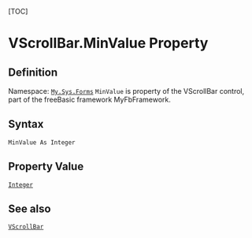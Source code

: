 [TOC]
# VScrollBar.MinValue Property

## Definition
Namespace: [`My.Sys.Forms`](My.Sys.Forms.md)
`MinValue` is property of the VScrollBar control, part of the freeBasic framework MyFbFramework.
## Syntax
```freeBasic
MinValue As Integer
```
## Property Value
[`Integer`]("https://www.freebasic.net/wiki/KeyPgInteger")
## See also
[`VScrollBar`](VScrollBar.md)
